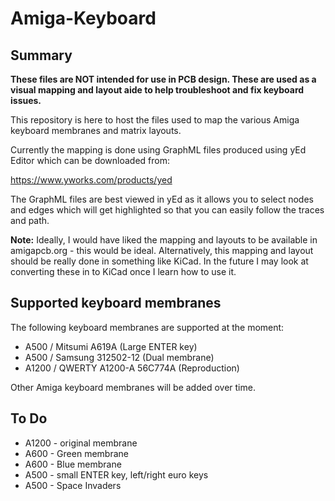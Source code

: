 # Amiga-Keyboard

## Summary

**These files are NOT intended for use in PCB design. These are used as a visual mapping and layout aide to help troubleshoot and fix keyboard issues.**

This repository is here to host the files used to map the various Amiga keyboard membranes and matrix layouts.

Currently the mapping is done using GraphML files produced using yEd Editor which can be downloaded from:

https://www.yworks.com/products/yed

The GraphML files are best viewed in yEd as it allows you to select nodes and edges which will get highlighted so that you can easily follow the traces and path.

**Note:** Ideally, I would have liked the mapping and layouts to be available in amigapcb.org - this would be ideal. Alternatively, this mapping and layout should be really done in something like KiCad. In the future I may look at converting these in to KiCad once I learn how to use it.

## Supported keyboard membranes

The following keyboard membranes are supported at the moment:

* A500 / Mitsumi A619A (Large ENTER key)
* A500 / Samsung 312502-12 (Dual membrane)
* A1200 / QWERTY A1200-A 56C774A (Reproduction)

Other Amiga keyboard membranes will be added over time.

## To Do

* A1200 - original membrane
* A600 - Green membrane
* A600 - Blue membrane
* A500 - small ENTER key, left/right euro keys
* A500 - Space Invaders


